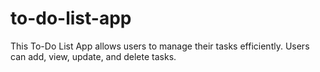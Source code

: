 # to-do-list-app
This To-Do List App allows users to manage their tasks efficiently. Users can add, view, update, and delete tasks.
